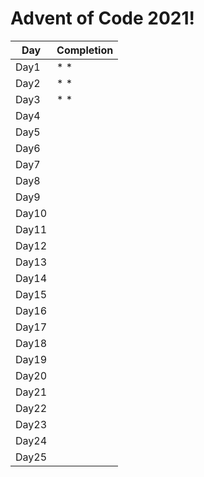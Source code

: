 # Advent of Code 2021!

| Day | Completion |
| ----------- | ----------- |
| Day1 |  * * |
| Day2 |  * * |
| Day3 |  * * |
| Day4 |   |
| Day5 |   |
| Day6 |   |
| Day7 |   |
| Day8 |   |
| Day9 |   |
| Day10 |   |
| Day11 |   |
| Day12 |   |
| Day13 |   |
| Day14 |   |
| Day15 |   |
| Day16 |   |
| Day17 |   |
| Day18 |   |
| Day19 |   |
| Day20 |   |
| Day21 |   |
| Day22 |   |
| Day23 |   |
| Day24 |   |
| Day25 |   |
